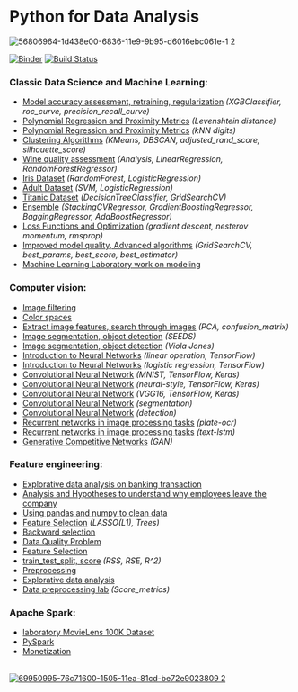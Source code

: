 # Python for Data Analysis

![56806964-1d438e00-6836-11e9-9b95-d6016ebc061e-1 2](https://user-images.githubusercontent.com/43387913/69955399-9b73bb80-150e-11ea-98ba-d55fb66ccb10.png)

[![Binder](https://mybinder.org/badge_logo.svg)](https://mybinder.org/v2/gh/Alex110117/data_analysis/master?filepath=bilder)
[![Build Status](https://travis-ci.org/Alex110117/data_analysis.svg?branch=master)](https://travis-ci.org/Alex110117/data_analysis)

### Classic Data Science and Machine Learning:
* [Model accuracy assessment, retraining, regularization](https://nbviewer.jupyter.org/github/Alex110117/data_analysis/blob/master/Homework%20notebooks/%28HW%20notebooks%29%20netology%20Machine%20learning/8.%20Model%20accuracy%20assessment%2C%20retraining%2C%20regularization/HW_Untitled.ipynb) _(XGBClassifier, roc_curve, precision_recall_curve)_
* [Polynomial Regression and Proximity Metrics](https://nbviewer.jupyter.org/github/Alex110117/data_analysis/blob/master/Homework%20notebooks/%28HW%20notebooks%29%20netology%20Machine%20learning/4.%20kNN%20digits%3AkNN%20digits/3.%20Levenshtein%20distance.ipynb) _(Levenshtein distance)_
* [Polynomial Regression and Proximity Metrics](https://nbviewer.jupyter.org/github/Alex110117/data_analysis/blob/master/Homework%20notebooks/%28HW%20notebooks%29%20netology%20Machine%20learning/4.%20kNN%20digits%3AkNN%20digits/7.%20kNN%20digits.ipynb) _(kNN digits)_
* [Clustering Algorithms](https://nbviewer.jupyter.org/github/Alex110117/data_analysis/blob/master/Homework%20notebooks/%28HW%20notebooks%29%20netology%20Machine%20learning/5.%20Clustering%20Algorithms/homework%20clustering.ipynb) _(KMeans, DBSCAN, adjusted_rand_score, silhouette_score)_
* [Wine quality assessment](https://nbviewer.jupyter.org/github/Alex110117/data_analysis/blob/master/Homework%20notebooks/%28HW%20notebooks%29%20coursera%20Mathematics%20and%20Python/4.%20%D0%9E%D1%86%D0%B5%D0%BD%D0%BA%D0%B0%20%D0%BA%D0%B0%D1%87%D0%B5%D1%81%D1%82%D0%B2%D0%B0%20%D0%B2%D0%B8%D0%BD/wineDS.ipynb) _(Analysis, LinearRegression, RandomForestRegressor)_
* [Iris Dataset](https://nbviewer.jupyter.org/github/Alex110117/data_analysis/blob/master/Homework%20notebooks/%28HW%20notebooks%29%20netology%20Big%20Data%20and%20Python/6.%20bigData%20%28RandomForest_and_LogisticRegression%29/hw_bigData%28RandomForestClassification__vs__LogisticRegression%29%28A.Sib%29.ipynb) _(RandomForest, LogisticRegression)_
* [Adult Dataset](https://nbviewer.jupyter.org/github/Alex110117/data_analysis/blob/master/Homework%20notebooks/%28HW%20notebooks%29%20netology%20Machine%20learning/2.%20aml_hw1.ipynb) _(SVM, LogisticRegression)_
* [Titanic Dataset](https://nbviewer.jupyter.org/github/Alex110117/data_analysis/blob/master/Homework%20notebooks/%28HW%20notebooks%29%20netology%20Machine%20learning/3.%20aml_hw2.ipynb) _(DecisionTreeClassifier, GridSearchCV)_
* [Ensemble](https://nbviewer.jupyter.org/github/Alex110117/data_analysis/blob/master/Homework%20notebooks/%28HW%20notebooks%29%20netology%20Machine%20learning/6.%20Ensemble/hw5_c.ipynb) _(StackingCVRegressor, GradientBoostingRegressor, BaggingRegressor, AdaBoostRegressor)_
* [Loss Functions and Optimization](https://nbviewer.jupyter.org/github/Alex110117/data_analysis/blob/master/Homework%20notebooks/%28HW%20notebooks%29%20netology%20Machine%20learning/7.%20Loss%20Functions%20and%20Optimization/Optimization_hw.ipynb) _(gradient descent, nesterov momentum, rmsprop)_
* [Improved model quality, Advanced algorithms](https://nbviewer.jupyter.org/github/Alex110117/data_analysis/blob/master/Homework%20notebooks/%28HW%20notebooks%29%20netology%20Machine%20learning/9.%20Improved%20model%20quality.%20Advanced%20algorithms./hw_boston.ipynb) _(GridSearchCV, best_params, best_score, best_estimator)_
* [Machine Learning Laboratory work on modeling](https://nbviewer.jupyter.org/github/Alex110117/data_analysis/blob/master/Homework%20notebooks/%28HW%20notebooks%29%20netology%20Machine%20learning/10.%20Machine%20Learning%20Laboratory%20work%20on%20modeling/LW_ML.ipynb)

### Computer vision:
* [Image filtering](https://nbviewer.jupyter.org/github/Alex110117/data_analysis/blob/master/Lectures%20notebooks/%28Lectures%20notebooks%29%20netology%20Machine%20learning/11.%20Basic_theory_CV/filtering.ipynb)
* [Color spaces](https://nbviewer.jupyter.org/github/Alex110117/data_analysis/blob/master/Lectures%20notebooks/%28Lectures%20notebooks%29%20netology%20Machine%20learning/11.%20Basic_theory_CV/colorspace.ipynb)
* [Extract image features, search through images](https://nbviewer.jupyter.org/github/Alex110117/data_analysis/blob/master/Homework%20notebooks/%28HW%20notebooks%29%20netology%20Machine%20learning/12.%20Extract%20image%20features%2C%20search%20through%20images/002-digit.ipynb) _(PCA, confusion_matrix)_
* [Image segmentation, object detection](https://nbviewer.jupyter.org/github/Alex110117/data_analysis/blob/master/Lectures%20notebooks/%28Lectures%20notebooks%29%20netology%20Machine%20learning/13.%20Image%20segmentation%2C%20object%20detection/003-superpixel.ipynb) _(SEEDS)_
* [Image segmentation, object detection](https://nbviewer.jupyter.org/github/Alex110117/data_analysis/blob/master/Lectures%20notebooks/%28Lectures%20notebooks%29%20netology%20Machine%20learning/13.%20Image%20segmentation%2C%20object%20detection/003-viola-jones.ipynb) _(Viola Jones)_
* [Introduction to Neural Networks](https://nbviewer.jupyter.org/github/Alex110117/data_analysis/blob/master/Homework%20notebooks/%28HW%20notebooks%29%20netology%20Machine%20learning/14.%20Introduction%20to%20neural%20networks/004_regression2.ipynb) _(linear operation, TensorFlow)_
* [Introduction to Neural Networks](https://nbviewer.jupyter.org/github/Alex110117/data_analysis/blob/master/Homework%20notebooks/%28HW%20notebooks%29%20netology%20Machine%20learning/14.%20Introduction%20to%20neural%20networks/004_classification.ipynb) _(logistic regression, TensorFlow)_
* [Convolutional Neural Network](https://nbviewer.jupyter.org/github/Alex110117/data_analysis/blob/master/Lectures%20notebooks/%28Lectures%20notebooks%29%20netology%20Machine%20learning/15.%20Convolutional%20Neural%20Network%20%20%28CNN%29/005_cnn_mnist.ipynb) _(MNIST, TensorFlow, Keras)_
* [Convolutional Neural Network](https://nbviewer.jupyter.org/github/Alex110117/data_analysis/blob/master/Lectures%20notebooks/%28Lectures%20notebooks%29%20netology%20Machine%20learning/15.%20Convolutional%20Neural%20Network%20%20%28CNN%29/005_neural_style2.ipynb) _(neural-style, TensorFlow, Keras)_
* [Convolutional Neural Network](https://nbviewer.jupyter.org/github/Alex110117/data_analysis/blob/master/Homework%20notebooks/%28HW%20notebooks%29%20netology%20Machine%20learning/16.%20Convolutional%20neural%20networks%20practical%20application/keras_vgg16.ipynb) _(VGG16, TensorFlow, Keras)_
* [Convolutional Neural Network](https://nbviewer.jupyter.org/github/Alex110117/data_analysis/blob/master/Lectures%20notebooks/%28Lectures%20notebooks%29%20netology%20Machine%20learning/17.%20convolutional%20networks%20for%20segmentation%20and%20detection%20tasks/007-segmentation.ipynb) _(segmentation)_
* [Convolutional Neural Network](https://github.com/Alex110117/data_analysis/blob/master/Lectures%20notebooks/%28Lectures%20notebooks%29%20netology%20Machine%20learning/17.%20convolutional%20networks%20for%20segmentation%20and%20detection%20tasks/007-detection.ipynb) _(detection)_
* [Recurrent networks in image processing tasks](https://nbviewer.jupyter.org/github/Alex110117/data_analysis/blob/master/Lectures%20notebooks/%28Lectures%20notebooks%29%20netology%20Machine%20learning/18.%20Recurrent%20networks%20in%20image%20processing%20tasks/plate_ocr.ipynb) _(plate-ocr)_
* [Recurrent networks in image processing tasks](https://nbviewer.jupyter.org/github/Alex110117/data_analysis/blob/master/Lectures%20notebooks/%28Lectures%20notebooks%29%20netology%20Machine%20learning/18.%20Recurrent%20networks%20in%20image%20processing%20tasks/008-text-lstm_copy.ipynb) _(text-lstm)_
* [Generative Competitive Networks](https://nbviewer.jupyter.org/github/Alex110117/data_analysis/blob/master/Lectures%20notebooks/%28Lectures%20notebooks%29%20netology%20Machine%20learning/19.%20Generative%20Competitive%20Networks%20%28GAN%29/gan_copy.ipynb) _(GAN)_

### Feature engineering:
* [Explorative data analysis on banking transaction](https://nbviewer.jupyter.org/github/Alex110117/data_analysis/blob/master/Lectures%20notebooks/%28Lectures%20notebooks%29%20netology%20Feature%20engineering/7.%20case/Practice_7_bank_ottok_1.ipynb)
* [Analysis and Hypotheses to understand why employees leave the company](https://nbviewer.jupyter.org/github/Alex110117/data_analysis/blob/master/Homework%20notebooks/%28HW%20notebooks%29%20netology%20Mathematics%20and%20Python/17.%20Py_dep_analysis%20%28A.Sib%29.ipynb)
* [Using pandas and numpy to clean data](https://nbviewer.jupyter.org/github/Alex110117/data_analysis/blob/master/Lectures%20notebooks/%28Lectures%20notebooks%29%20netology%20Feature%20engineering/2.%20Using%20pandas%20and%20numpy%20to%20clean%20data/Practice_2_taxi%202.ipynb)
* [Feature Selection](https://nbviewer.jupyter.org/github/Alex110117/data_analysis/blob/master/Lectures%20notebooks/%28Lectures%20notebooks%29%20netology%20Feature%20engineering/5.%20Feature%20Selection%20%20%28LASSO%28L1%29%2C%20Trees%29/Practice_3_media_%28FS%29.ipynb) _(LASSO(L1), Trees)_
* [Backward selection](https://nbviewer.jupyter.org/github/Alex110117/data_analysis/blob/master/Lectures%20notebooks/%28Lectures%20notebooks%29%20netology%20Feature%20engineering/4.%20Feature%20Selection/Practice_4_housing_%28backward_selection%29/Practice_4_housing_%28backward_selection%29.ipynb)
* [Data Quality Problem](https://nbviewer.jupyter.org/github/Alex110117/data_analysis/blob/master/Lectures%20notebooks/%28Lectures%20notebooks%29%20netology%20Feature%20engineering/1.%20Data%20Quality%20Problem/Practice_1_1_cor2.ipynb)
* [Feature Selection](https://nbviewer.jupyter.org/github/Alex110117/data_analysis/blob/master/Lectures%20notebooks/%28Lectures%20notebooks%29%20netology%20Feature%20engineering/4.%20Feature%20Selection/Practice_3_media_cut/Practice_3_media_cut2.ipynb)
* [train_test_split, score](https://nbviewer.jupyter.org/github/Alex110117/data_analysis/blob/master/Homework%20notebooks/%28HW%20notebooks%29%20netology%20Feature%20engineering/4_hw2_dvp2.ipynb) _(RSS, RSE, R^2)_
* [Preprocessing](https://nbviewer.jupyter.org/github/Alex110117/data_analysis/blob/master/Homework%20notebooks/%28HW%20notebooks%29%20netology%20Feature%20engineering/2_hw1_fi2.ipynb)
* [Explorative data analysis](https://nbviewer.jupyter.org/github/Alex110117/data_analysis/blob/master/Homework%20notebooks/%28HW%20notebooks%29%20netology%20Feature%20engineering/9.1.%20total_dvp1.ipynb)
* [Data preprocessing lab](https://nbviewer.jupyter.org/github/Alex110117/data_analysis/blob/master/Homework%20notebooks/%28HW%20notebooks%29%20netology%20Feature%20engineering/8.%20Feature_engineering_lab.ipynb) _(Score_metrics)_

### Apache Spark:
* [laboratory MovieLens 100K Dataset](https://nbviewer.jupyter.org/github/Alex110117/data_analysis/blob/master/Homework%20notebooks/%28HW%20notebooks%29%20netology%20Big%20Data%20and%20Python/7.%20Py_Spark_dep/dep_bd_2_spark_v2.1.ipynb)
* [PySpark](https://nbviewer.jupyter.org/github/Alex110117/data_analysis/blob/master/Homework%20notebooks/%28HW%20notebooks%29%20netology%20Big%20Data%20and%20Python/4.%20pySpark/Spark_Python.ipynb)
* [Monetization](https://nbviewer.jupyter.org/github/Alex110117/data_analysis/blob/master/Homework%20notebooks/%28HW%20notebooks%29%20netology%20Big%20Data%20and%20Python/2.%20house-prices-advanced-regression-techniques/hw2_bd.ipynb)
<br></br>

[![69950995-76c71600-1505-11ea-81cd-be72e9023809 2](https://user-images.githubusercontent.com/43387913/69954671-e5f43880-150c-11ea-8b26-2dcd8f26e731.png)](https://nbviewer.jupyter.org)
